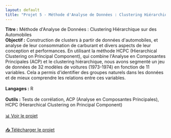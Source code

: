 ```yaml
---
layout: default
title: "Projet 5 - Méthode d'Analyse de Données : Clustering Hiérarchique sur des Automobiles"
---
```

<div>
    <strong>Titre :</strong> Méthode d'Analyse de Données : Clustering Hiérarchique sur des Automobiles
</div>
<div>
    <strong>Objectif :</strong> Construction de clusters à partir de données d'automobiles, et analyse de leur consommation de carburant et divers aspects de leur conception et performances. En utilisant la méthode HCPC (Hierarchical Clustering on Principal Component), qui combine l'Analyse en Composantes Principales (ACP) et le clustering hiérarchique, nous avons segmenté un jeu de données de 32 modèles de voitures (1973-1974) en fonction de 11 variables. Cela a permis d'identifier des groupes naturels dans les données et de mieux comprendre les relations entre ces variables.
</div> <br>
<div>
    <strong>Langages :</strong> R
</div><br>
<div>
    <strong>Outils :</strong> Tests de corrélation, ACP (Analyse en Composantes Principales), HCPC (Hierarchical Clustering on Principal Component)
</div><br>

<div style="display: flex; flex-direction: column; gap: 20px;">
    <a href="https://Perrinewtr.github.io/Portfolio/automobile.pdf" target="_blank" class="projet-link">📊 Voir le projet</a>
    <a href="https://raw.githubusercontent.com/Perrinewtr/Portfolio/main/automobile.pdf" class="projet-link">📥 Télécharger le projet</a>
</div>
